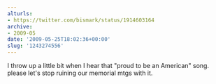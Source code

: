 ```yaml
---
alturls:
- https://twitter.com/bismark/status/1914603164
archive:
- 2009-05
date: '2009-05-25T18:02:36+00:00'
slug: '1243274556'
---
```


I throw up a little bit when I hear that "proud to be an American" song. please let's stop ruining our memorial mtgs with it.

